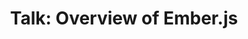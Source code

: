 ---
title: "Talk: Overview of Ember.js"
layout: single
summary: "Ember.js is an excellent, but largely overlooked JavaScript framework. In this talk, you'll get an overview of Ember, its pros and cons, and see a brief live coding demo."
external_url: https://vimeo.com/118861609
external_site: vimeo
---
